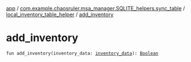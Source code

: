 [app](../../index.md) / [com.example.chaosruler.msa_manager.SQLITE_helpers.sync_table](../index.md) / [local_inventory_table_helper](index.md) / [add_inventory](.)

# add_inventory

`fun add_inventory(inventory_data: `[`inventory_data`](../../com.example.chaosruler.msa_manager.object_types/inventory_data/index.md)`): `[`Boolean`](https://kotlinlang.org/api/latest/jvm/stdlib/kotlin/-boolean/index.html)